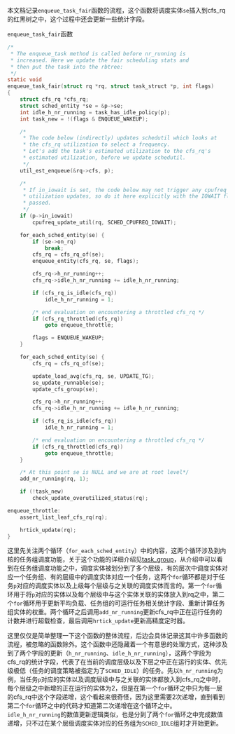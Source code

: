 本文档记录`enqueue_task_fair`函数的流程，这个函数将调度实体`se`插入到cfs_rq的红黑树之中，这个过程中还会更新一些统计字段。

`enqueue_task_fair`函数

```c
/*
 * The enqueue_task method is called before nr_running is
 * increased. Here we update the fair scheduling stats and
 * then put the task into the rbtree:
 */
static void
enqueue_task_fair(struct rq *rq, struct task_struct *p, int flags)
{
    struct cfs_rq *cfs_rq;
    struct sched_entity *se = &p->se;
    int idle_h_nr_running = task_has_idle_policy(p);
    int task_new = !(flags & ENQUEUE_WAKEUP);

    /*
     * The code below (indirectly) updates schedutil which looks at
     * the cfs_rq utilization to select a frequency.
     * Let's add the task's estimated utilization to the cfs_rq's
     * estimated utilization, before we update schedutil.
     */
    util_est_enqueue(&rq->cfs, p);

    /*
     * If in_iowait is set, the code below may not trigger any cpufreq
     * utilization updates, so do it here explicitly with the IOWAIT flag
     * passed.
     */
    if (p->in_iowait)
        cpufreq_update_util(rq, SCHED_CPUFREQ_IOWAIT);

    for_each_sched_entity(se) {
        if (se->on_rq)
            break;
        cfs_rq = cfs_rq_of(se);
        enqueue_entity(cfs_rq, se, flags);

        cfs_rq->h_nr_running++;
        cfs_rq->idle_h_nr_running += idle_h_nr_running;

        if (cfs_rq_is_idle(cfs_rq))
            idle_h_nr_running = 1;

        /* end evaluation on encountering a throttled cfs_rq */
        if (cfs_rq_throttled(cfs_rq))
            goto enqueue_throttle;

        flags = ENQUEUE_WAKEUP;
    }

    for_each_sched_entity(se) {
        cfs_rq = cfs_rq_of(se);

        update_load_avg(cfs_rq, se, UPDATE_TG);
        se_update_runnable(se);
        update_cfs_group(se);

        cfs_rq->h_nr_running++;
        cfs_rq->idle_h_nr_running += idle_h_nr_running;

        if (cfs_rq_is_idle(cfs_rq))
            idle_h_nr_running = 1;

        /* end evaluation on encountering a throttled cfs_rq */
        if (cfs_rq_throttled(cfs_rq))
            goto enqueue_throttle;
    }

    /* At this point se is NULL and we are at root level*/
    add_nr_running(rq, 1);

    if (!task_new)
        check_update_overutilized_status(rq);

enqueue_throttle:
    assert_list_leaf_cfs_rq(rq);

    hrtick_update(rq);
}
```

这里先关注两个循环（`for_each_sched_entity`）中的内容，这两个循环涉及到内核的任务组调度功能，关于这个功能的详细介绍见[task_group](https://blogs.oracle.com/linux/post/cfs-group-scheduling)，从介绍中可以看到在任务组调度功能之中，调度实体被划分到了多个层级，有的层次中调度实体对应一个任务组、有的层级中的调度实体对应一个任务，这两个`for`循环都是对于任务`p`对应的调度实体以及上级每个层级与之关联的调度实体而言的。第一个`for`循环用于将`p`对应的实体以及每个层级中与这个实体关联的实体放入到rq之中，第二个`for`循环用于更新平均负载、任务组的可运行任务相关统计字段、重新计算任务组实体的权重。两个循环之后调用`add_nr_running`更新cfs_rq中正在运行任务的计数并进行超载检查，最后调用`hrtick_update`更新高精度定时器。

这里仅仅是简单整理一下这个函数的整体流程，后边会具体记录这其中许多函数的流程，被忽略的函数除外。这个函数中还隐藏着一个有意思的处理方式，这种涉及到了两个字段的更新（`h_nr_running`、`idle_h_nr_running`），这两个字段为cfs_rq的统计字段，代表了在当前的调度层级以及下层之中正在运行的实体、优先级极低（任务的调度策略被指定为了`SCHED_IDLE`）的任务。先以`h_nr_running`为例，当任务`p`对应的实体以及调度层级中与之关联的实体都放入到cfs_rq之中时，每个层级之中新增的正在运行的实体为2，但是在第一个`for`循环之中只为每一层的cfs_rq中这个字段递增，这个看起来很奇怪，因为这里需要2次递增，直到看到第二个`for`循环之中的代码才知道第二次递增在这个循环之中。`idle_h_nr_running`的数值更新逻辑类似，也是分到了两个`for`循环之中完成数值递增，只不过在某个层级调度实体对应的任务组为`SCHED_IDLE`组时才开始更新。
